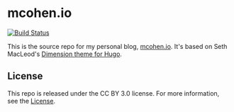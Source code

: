 # mcohen.io

[![Build Status](https://travis-ci.org/marcacohen/mcohen.io.svg?branch=master)](https://travis-ci.org/marcacohen/mcohen.io)

This is the source repo for my personal blog,
[mcohen.io](https://www.mcohen.io).
It's based on Seth MacLeod's [Dimension theme for Hugo](https://github.com/sethmacleod/dimension).

## License

This repo is released under the CC BY 3.0 license. For more information, see the [License](https://github.com/marcacohen/mcohen.io/blob/master/LICENSE.md).
